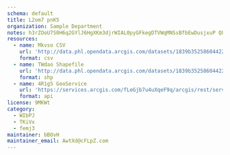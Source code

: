 ```yaml
---
schema: default
title: L2om7 pnK5 
organization: Sample Department 
notes: h3rZOoU7S0H6q2GYlJ6HgXKm3djrWIAL0pyGFkegDTVWqMNSsBfbEwDusjxuP Q8T Lt7d5i9vyUnhbel5an9zMpF4tw4VzA2xOB 
resources:
  - name: Mkvso CSV
    url: 'http://data.phl.opendata.arcgis.com/datasets/1839b35258604422b0b520cbb668df0d_0.csv'
    format: csv
  - name: TWdao Shapefile
    url: 'http://data.phl.opendata.arcgis.com/datasets/1839b35258604422b0b520cbb668df0d_0.zip'
    format: shp
  - name: 4R1g5 GeoService
    url: 'https://services.arcgis.com/fLeGjb7u4uXqeF9q/arcgis/rest/services/Air_Monitoring_Stations/FeatureServer/0/query'
    format: api
license: 9MKWt 
category:
  - WIbPJ 
  - TKiVx 
  - femj3 
maintainer: bBOvH  
maintainer_email: AwtXd@cFLpZ.com
---
```

